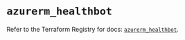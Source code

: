 # `azurerm_healthbot`

Refer to the Terraform Registry for docs: [`azurerm_healthbot`](https://registry.terraform.io/providers/hashicorp/azurerm/3.101.0/docs/resources/healthbot).

